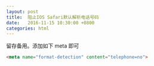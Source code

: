 ```yaml
---
layout: post
title:  阻止IOS Safari默认解析电话号码
date:   2016-11-15 10:30:00 +0800
categories: html
---
```


留存备用。添加如下 meta 即可

```html
<meta name="format-detection" content="telephone=no">
```